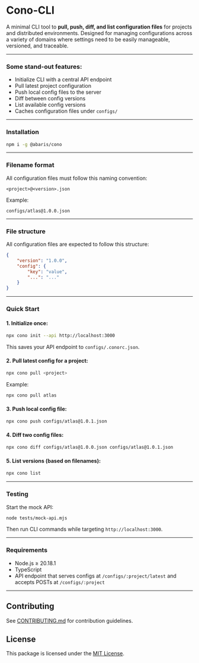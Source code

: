 # Cono-CLI

A minimal CLI tool to **pull, push, diff, and list configuration files** for projects and
distributed environments. Designed for managing configurations across a variety of domains where
settings need to be easily manageable, versioned, and traceable.

---

### Some stand-out features:

- Initialize CLI with a central API endpoint
- Pull latest project configuration
- Push local config files to the server
- Diff between config versions
- List available config versions
- Caches configuration files under `configs/`

---

### Installation

```bash
npm i -g @abaris/cono
```

---

### Filename format

All configuration files must follow this naming convention:

```
<project>@<version>.json
```

Example:

```
configs/atlas@1.0.0.json
```

---

### File structure

All configuration files are expected to follow this structure:

```json
{
	"version": "1.0.0",
	"config": {
		"key": "value",
		"...": "..."
	}
}
```

---

### Quick Start

#### 1. Initialize once:

```bash
npx cono init --api http://localhost:3000
```

This saves your API endpoint to `configs/.conorc.json`.

#### 2. Pull latest config for a project:

```bash
npx cono pull <project>
```

Example:

```bash
npx cono pull atlas
```

#### 3. Push local config file:

```bash
npx cono push configs/atlas@1.0.1.json
```

#### 4. Diff two config files:

```bash
npx cono diff configs/atlas@1.0.0.json configs/atlas@1.0.1.json
```

#### 5. List versions (based on filenames):

```bash
npx cono list
```

---

### Testing

Start the mock API:

```bash
node tests/mock-api.mjs
```

Then run CLI commands while targeting `http://localhost:3000`.

---

### Requirements

- Node.js ≥ 20.18.1
- TypeScript
- API endpoint that serves configs at `/configs/:project/latest` and accepts POSTs at
  `/configs/:project`

---

## Contributing

See [CONTRIBUTING.md](CONTRIBUTING.md) for contribution guidelines.

## License

This package is licensed under the [MIT License](LICENSE).



